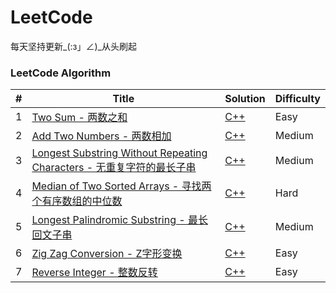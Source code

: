 LeetCode
========
每天坚持更新_(:з」∠)_从头刷起

### LeetCode Algorithm

| # | Title | Solution | Difficulty |
|---| ----- | -------- | ---------- |
|1|[Two Sum - 两数之和](https://leetcode.com/problems/two-sum/) | [C++](./algorithms/cpp/1_TwoSum/)|Easy|
|2|[Add Two Numbers - 两数相加](https://leetcode.com/problems/add-two-numbers/) | [C++](./algorithms/cpp/2_AddTwoNumbers/)|Medium||
|3|[Longest Substring Without Repeating Characters - 无重复字符的最长子串](https://leetcode.com/problems/longest-substring-without-repeating-characters/)|[C++](./algorithms/cpp/3_LongestSubstringWithoutRepeatingCharacters/)|Medium|
|4|[Median of Two Sorted Arrays - 寻找两个有序数组的中位数](https://leetcode.com/problems/median-of-two-sorted-arrays/)|[C++](./algorithms/cpp/4_MedianofTwoSortedArray)|Hard|
|5|[Longest Palindromic Substring - 最长回文子串](https://leetcode.com/problems/longest-palindromic-substring/)|[C++](./algorithms/cpp/5_LongestPalindromicSubstring/)|Medium|
|6|[Zig Zag Conversion - Z字形变换](https://leetcode.com/problems/zigzag-conversion/)|[C++](./algorithms/cpp/6_ZigZagConversion/)|Easy|
|7|[Reverse Integer - 整数反转](https://leetcode.com/problems/reverse-integer/)|[C++](./algorithms/cpp/7_ReverseInteger/)|Easy|
